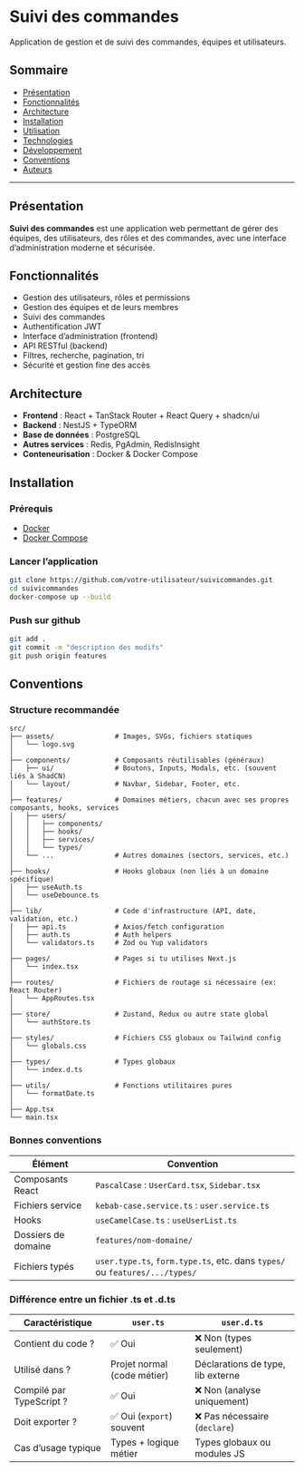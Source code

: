 # Suivi des commandes

Application de gestion et de suivi des commandes, équipes et utilisateurs.

## Sommaire

- [Présentation](#présentation)
- [Fonctionnalités](#fonctionnalités)
- [Architecture](#architecture)
- [Installation](#installation)
- [Utilisation](#utilisation)
- [Technologies](#technologies)
- [Développement](#développement)
- [Conventions](#conventions)
- [Auteurs](#auteurs)

---

## Présentation

**Suivi des commandes** est une application web permettant de gérer des équipes, des utilisateurs, des rôles et des commandes, avec une interface d’administration moderne et sécurisée.

## Fonctionnalités

- Gestion des utilisateurs, rôles et permissions
- Gestion des équipes et de leurs membres
- Suivi des commandes
- Authentification JWT
- Interface d’administration (frontend)
- API RESTful (backend)
- Filtres, recherche, pagination, tri
- Sécurité et gestion fine des accès

## Architecture

- **Frontend** : React + TanStack Router + React Query + shadcn/ui
- **Backend** : NestJS + TypeORM
- **Base de données** : PostgreSQL
- **Autres services** : Redis, PgAdmin, RedisInsight
- **Conteneurisation** : Docker & Docker Compose

## Installation

### Prérequis

- [Docker](https://www.docker.com/)
- [Docker Compose](https://docs.docker.com/compose/)

### Lancer l’application

```bash
git clone https://github.com/votre-utilisateur/suivicommandes.git
cd suivicommandes
docker-compose up --build
```

### Push sur github
```bash
git add .
git commit -m "description des modifs"
git push origin features
```

## Conventions

### Structure recommandée

```text
src/
├── assets/               # Images, SVGs, fichiers statiques
│   └── logo.svg
│
├── components/           # Composants réutilisables (généraux)
│   ├── ui/               # Boutons, Inputs, Modals, etc. (souvent liés à ShadCN)
│   └── layout/           # Navbar, Sidebar, Footer, etc.
│
├── features/             # Domaines métiers, chacun avec ses propres composants, hooks, services
│   ├── users/
│   │   ├── components/
│   │   ├── hooks/
│   │   ├── services/
│   │   └── types/
│   └── ...               # Autres domaines (sectors, services, etc.)
│
├── hooks/                # Hooks globaux (non liés à un domaine spécifique)
│   ├── useAuth.ts
│   └── useDebounce.ts
│
├── lib/                  # Code d'infrastructure (API, date, validation, etc.)
│   ├── api.ts            # Axios/fetch configuration
│   ├── auth.ts           # Auth helpers
│   └── validators.ts     # Zod ou Yup validators
│
├── pages/                # Pages si tu utilises Next.js
│   └── index.tsx
│
├── routes/               # Fichiers de routage si nécessaire (ex: React Router)
│   └── AppRoutes.tsx
│
├── store/                # Zustand, Redux ou autre state global
│   └── authStore.ts
│
├── styles/               # Fichiers CSS globaux ou Tailwind config
│   └── globals.css
│
├── types/                # Types globaux
│   └── index.d.ts
│
├── utils/                # Fonctions utilitaires pures
│   └── formatDate.ts
│
├── App.tsx
└── main.tsx
```

### Bonnes conventions

| Élément             | Convention                                                        |
| ------------------- | ----------------------------------------------------------------- |
| Composants React    | `PascalCase` : `UserCard.tsx`, `Sidebar.tsx`                      |
| Fichiers service    | `kebab-case.service.ts` : `user.service.ts`                       |
| Hooks               | `useCamelCase.ts` : `useUserList.ts`                              |
| Dossiers de domaine | `features/nom-domaine/`                                           |
| Fichiers typés      | `user.type.ts`, `form.type.ts`, etc. dans `types/` ou `features/.../types/` |

### Différence entre un fichier .ts et .d.ts

| Caractéristique          | `user.ts`                   | `user.d.ts`                       |
| ------------------------ | --------------------------- | --------------------------------- |
| Contient du code ?       | ✅ Oui                       | ❌ Non (types seulement)           |
| Utilisé dans ?           | Projet normal (code métier) | Déclarations de type, lib externe |
| Compilé par TypeScript ? | ✅ Oui                       | ❌ Non (analyse uniquement)        |
| Doit exporter ?          | ✅ Oui (`export`) souvent    | ❌ Pas nécessaire (`declare`)      |
| Cas d’usage typique      | Types + logique métier      | Types globaux ou modules JS       |
